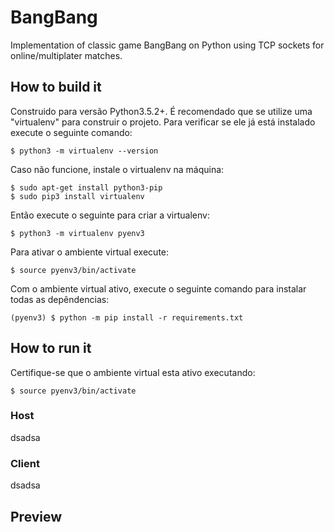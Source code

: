 # BangBang
Implementation of classic game BangBang on Python using TCP sockets for online/multiplater matches.

## How to build it
Construido para versão Python3.5.2+.
É recomendado que se utilize uma "virtualenv" para construir o projeto. Para verificar se ele já está instalado execute o seguinte comando:
```
$ python3 -m virtualenv --version
```

Caso não funcione, instale o virtualenv na máquina:
```
$ sudo apt-get install python3-pip
$ sudo pip3 install virtualenv
```

Então execute o seguinte para criar a virtualenv:
```
$ python3 -m virtualenv pyenv3
```

Para ativar o ambiente virtual execute:
```
$ source pyenv3/bin/activate
```

Com o ambiente virtual ativo, execute o seguinte comando para instalar todas as depêndencias:
```
(pyenv3) $ python -m pip install -r requirements.txt
```


## How to run it
Certifique-se que o ambiente virtual esta ativo executando:
```
$ source pyenv3/bin/activate
```
### Host
dsadsa

### Client
dsadsa

## Preview
